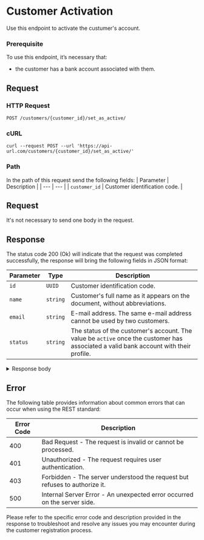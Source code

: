 # Customer Activation

Use this endpoint to activate the custumer's account.

### Prerequisite

To use this endpoint, it’s necessary that:

- the customer has a bank account associated with them.

## Request

### HTTP Request

```http
POST /customers/{customer_id}/set_as_active/
```

### cURL

```curl
curl --request POST --url 'https://api-url.com/customers/{customer_id}/set_as_active/'
```

### Path

In the path of this request send the following fields:
| Parameter | Description |
| --- | --- |
| `customer_id` | Customer identification code. |

## Request

It's not necessary to send one body in the request.

## Response

The status code 200 (Ok) will indicate that the request was completed successfully, the response will bring the following fields in JSON format:

| Parameter | Type     | Description                                                                                                                           |
| --------- | -------- | ------------------------------------------------------------------------------------------------------------------------------------- |
| `id`      | `UUID`   | Customer identification code.                                                                                                         |
| `name`    | `string` | Customer's full name as it appears on the document, without abbreviations.                                                            |
| `email`   | `string` | E-mail address. The same e-mail address cannot be used by two customers.                                                              |
| `status`  | `string` | The status of the customer's account. The value be `active` once the customer has associated a valid bank account with their profile. |

<details>
<summary>Response body</summary>

```json
{
  "id": "a1b2c3d4",
  "name": "NAME OF THE PERSON",
  "email": "email@company.com",
  "status": "active"
}
```

</details>

## Error

The following table provides information about common errors that can occur when using the REST standard:

| Error Code | Description                                                                |
| ---------- | -------------------------------------------------------------------------- |
| 400        | Bad Request - The request is invalid or cannot be processed.               |
| 401        | Unauthorized - The request requires user authentication.                   |
| 403        | Forbidden - The server understood the request but refuses to authorize it. |
| 500        | Internal Server Error - An unexpected error occurred on the server side.   |

Please refer to the specific error code and description provided in the response to troubleshoot and resolve any issues you may encounter during the customer registration process.
